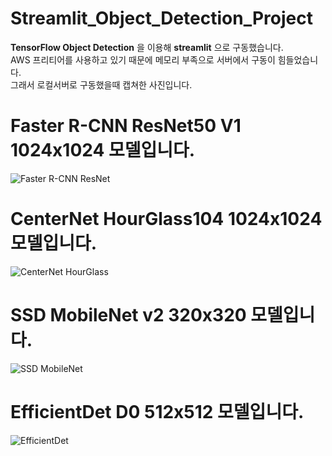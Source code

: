 # Streamlit_Object_Detection_Project

__TensorFlow Object Detection__ 을 이용해 __streamlit__ 으로 구동했습니다.  
AWS 프리티어를 사용하고 있기 때문에 메모리 부족으로 서버에서 구동이 힘들었습니다.  
그래서 로컬서버로 구동했을때 캡쳐한 사진입니다.  

# __Faster R-CNN ResNet50 V1 1024x1024__ 모델입니다.
![Faster R-CNN ResNet](https://img1.daumcdn.net/thumb/R1280x0/?scode=mtistory2&fname=https%3A%2F%2Fblog.kakaocdn.net%2Fdn%2Fq4tv9%2FbtrptgxMVbn%2Fz0y1a2s0zXFDbgIxsR9r3k%2Fimg.jpg)

# __CenterNet HourGlass104 1024x1024__ 모델입니다.
![CenterNet HourGlass](https://img1.daumcdn.net/thumb/R1280x0/?scode=mtistory2&fname=https%3A%2F%2Fblog.kakaocdn.net%2Fdn%2FbCWRGf%2FbtrpjvJ1mnb%2FbIMX3wTq9qhcZHKsF1GhB1%2Fimg.jpg)

# __SSD MobileNet v2 320x320__ 모델입니다.
![SSD MobileNet](https://img1.daumcdn.net/thumb/R1280x0/?scode=mtistory2&fname=https%3A%2F%2Fblog.kakaocdn.net%2Fdn%2FcoopC4%2Fbtrpu53CN3O%2FADs87kKTZwQkYFcidTMK10%2Fimg.jpg)

# __EfficientDet D0 512x512__ 모델입니다.
![EfficientDet](https://img1.daumcdn.net/thumb/R1280x0/?scode=mtistory2&fname=https%3A%2F%2Fblog.kakaocdn.net%2Fdn%2FwsIPi%2Fbtrpmf0YX5M%2FjVhQYfvuoWiSMFftCG0xY1%2Fimg.jpg)

